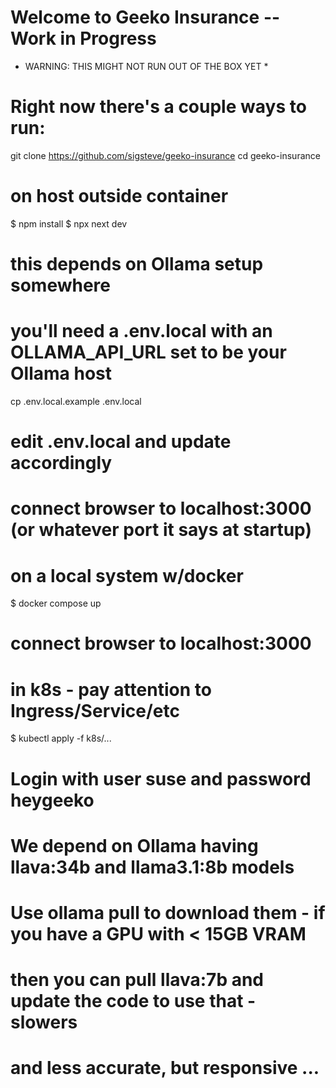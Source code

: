 # Welcome to Geeko Insurance -- Work in Progress

* WARNING: THIS MIGHT NOT RUN OUT OF THE BOX YET *

# Right now there's a couple ways to run:

git clone https://github.com/sigsteve/geeko-insurance
cd geeko-insurance

# on host outside container
$ npm install
$ npx next dev

# this depends on Ollama setup somewhere
# you'll need a .env.local with an OLLAMA_API_URL set to be your Ollama host
cp .env.local.example .env.local
# edit .env.local and update accordingly

# connect browser to localhost:3000 (or whatever port it says at startup)

# on a local system w/docker
$ docker compose up
# connect browser to localhost:3000

# in k8s - pay attention to Ingress/Service/etc
$ kubectl apply -f k8s/...

# Login with user suse and password heygeeko

# We depend on Ollama having llava:34b and llama3.1:8b models
# Use ollama pull to download them - if you have a GPU with < 15GB VRAM
# then you can pull llava:7b and update the code to use that - slowers
# and less accurate, but responsive ...